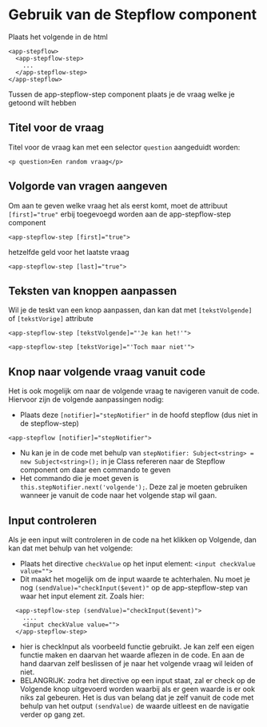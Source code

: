 # Gebruik van de Stepflow component

Plaats het volgende in de html

```
<app-stepflow>
  <app-stepflow-step>
    ...
  </app-stepflow-step>
</app-stepflow>
```

Tussen de app-stepflow-step component plaats je de vraag welke je getoond wilt hebben

## Titel voor de vraag
Titel voor de vraag kan met een selector `question` aangeduidt worden:
```
<p question>Een random vraag</p>
```
## Volgorde van vragen aangeven
Om aan te geven welke vraag het als eerst komt, moet de attribuut `[first]="true"` erbij toegevoegd worden aan de app-stepflow-step component
```
<app-stepflow-step [first]="true">
```
hetzelfde geld voor het laatste vraag
```
<app-stepflow-step [last]="true">
```
## Teksten van knoppen aanpassen
Wil je de teskt van een knop aanpassen, dan kan dat met `[tekstVolgende]` of `[tekstVorige]` attribute
```
<app-stepflow-step [tekstVolgende]="'Je kan het!'">

<app-stepflow-step [tekstVorige]="'Toch maar niet'">
```
## Knop naar volgende vraag vanuit code
Het is ook mogelijk om naar de volgende vraag te navigeren vanuit de code. Hiervoor zijn de volgende aanpassingen nodig:

- Plaats deze `[notifier]="stepNotifier"` in de hoofd stepflow (dus niet in de stepflow-step)
```
<app-stepflow [notifier]="stepNotifier">
```
- Nu kan je in de code met behulp van `stepNotifier: Subject<string> = new Subject<string>();` in je Class refereren naar de Stepflow component om daar een commando te geven
- Het commando die je moet geven is `this.stepNotifier.next('volgende');`. Deze zal je moeten gebruiken wanneer je vanuit de code naar het volgende stap wil gaan.

## Input controleren
Als je een input wilt controleren in de code na het klikken op Volgende, dan kan dat met behulp van het volgende:

- Plaats het directive `checkValue` op het input element: ```<input checkValue value=""> ```
- Dit maakt het mogelijk om de input waarde te achterhalen. Nu moet je nog `(sendValue)="checkInput($event)"` op de app-stepflow-step van waar het input element zit. Zoals hier:
```
  <app-stepflow-step (sendValue)="checkInput($event)">
    ....
    <input checkValue value="">
  </app-stepflow-step>
```
- hier is checkInput als voorbeeld functie gebruikt. Je kan zelf een eigen functie maken en daarvan het waarde aflezen in de code. En aan de hand daarvan zelf beslissen of je naar het volgende vraag wil leiden of niet.
- BELANGRIJK: zodra het directive op een input staat, zal er check op de Volgende knop uitgevoerd worden waarbij als er geen waarde is er ook niks zal gebeuren. Het is dus van belang dat je zelf vanuit de code met behulp van het output `(sendValue)` de waarde uitleest en de navigatie verder op gang zet.
